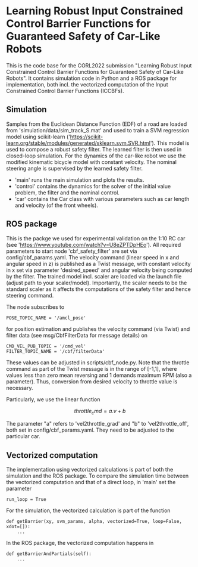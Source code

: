 # Learning Robust Input Constrained Control Barrier Functions for Guaranteed Safety of Car-Like Robots

This is the code base for the CORL2022 submission "Learning Robust Input Constrained Control Barrier Functions for Guaranteed Safety of Car-Like Robots". It contains simulation code in Python and a ROS package for implementation, both incl. the vectorized computation of the Input Constrained Control Barrier Functions (ICCBFs).

## Simulation

Samples from the Euclidean Distance Function (EDF) of a road are loaded from 'simulation/data/sim_track_S.mat' and used to train a SVM regression model using scikit-learn ('https://scikit-learn.org/stable/modules/generated/sklearn.svm.SVR.html'). This model is used to compose a robust safety filter. The learned filter is then used in closed-loop simulation. For the dynamics of the car-like robot we use the modified kinematic bicycle model with constant velocity. The nominal steering angle is supervised by the learned safety filter.
- 'main' runs the main simulation and plots the results.
- 'control' contains the dynamics for the solver of the initial value problem, the filter and the nominal control.
- 'car' contains the Car class with various parameters such as car length and velocity (of the front wheels). 

## ROS package 

This is the packge we used for experimental validation on the 1:10 RC car (see 'https://www.youtube.com/watch?v=U8eZPTDpHEo'). All required parameters to start node 'cbf_safety_filter' are set via config/cbf_params.yaml. The velocity command (linear speed in x and angular speed in z) is published as a Twist message, with constant velocity in x set via parameter 'desired_speed' and angular velocity being computed by the filter. The trained model incl. scaler are loaded via the launch file (adjust path to your scaler/model). Importantly, the scaler needs to be the standard scaler as it affects the computations of the safety filter and hence steering command.

The node subscribes to 
```
POSE_TOPIC_NAME = '/amcl_pose'
```
for position estimation and publishes the velocity command (via Twist) and filter data (see msg/CbfFilterData for message details) on
```
CMD_VEL_PUB_TOPIC = '/cmd_vel'
FILTER_TOPIC_NAME = '/cbf/filterData'
```
These values can be adjusted in scripts/cbf_node.py. Note that the throttle command as part of the Twist message is in the range of [-1,1], where values less than zero mean reversing and 1 demands maximum RPM (also a parameter). Thus, conversion from desired velocity to throttle value is necessary.

Particularly, we use the linear function 
```math
throttle_cmd = a.v + b
```
The parameter "a" refers to 'vel2throttle_grad' and "b" to 'vel2throttle_off', both set in config/cbf_params.yaml. They need to be adjusted to the particular car.

## Vectorized computation 
The implementation using vectorized calculations is part of both the simulation and the ROS package. To compare the simulation time between the vectorized computation and that of a direct loop, in 'main' set the parameter
```
run_loop = True
```

For the simulation, the vectorized calculation is part of the function 
```
def getBarrier(xy, svm_params, alpha, vectorized=True, loop=False, xdot=[]):
    ...
```
In the ROS package, the vectorized computation happens in 
```
def getBarrierAndPartials(self):
    ...
```
